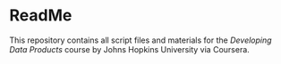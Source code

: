 # ReadMe

This repository contains all script files and materials for the _Developing Data Products_ course by Johns Hopkins University via Coursera.
